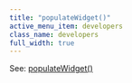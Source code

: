 ```yaml
---
title: "populateWidget()"
active_menu_item: developers
class_name: developers
full_width: true
---
```



See: [populateWidget()](../widget-data-state-manipulation/populatewidget/)
